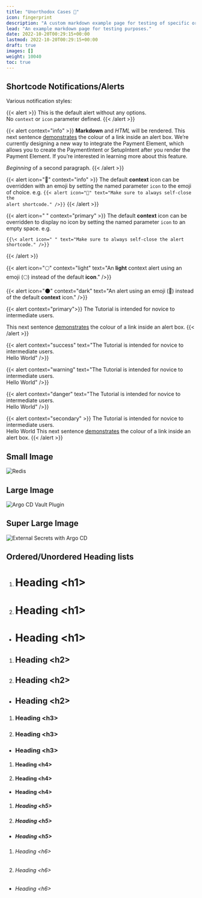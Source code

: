 ```yaml
---
title: "Unorthodox Cases 🦄"
icon: fingerprint
description: "A custom markdown example page for testing of specific or rare styling cases."
lead: "An example markdown page for testing purposes."
date: 2022-10-20T00:29:15+00:00
lastmod: 2022-10-20T00:29:15+00:00
draft: true
images: []
weight: 10040
toc: true
---
```


## Shortcode Notifications/Alerts

Various notification styles:

{{< alert >}}
This is the default alert without any options.<br>No `context` or `icon` parameter defined.
{{< /alert >}}

{{< alert  context="info" >}}
**Markdown** and <em>HTML</em> will be rendered. This next sentence [demonstrates](https://colinwilson.uk) the colour of a link inside an alert box. We’re currently designing a new way to integrate the Payment Element, which allows you to create the PaymentIntent or SetupIntent after you render the Payment Element. If you’re interested in learning more about this feature.

*Beginning* of a second paragraph.
{{< /alert >}}

{{< alert icon="🎃" context="info" >}}
The default <strong>context</strong> icon can be overridden with an emoji by setting the named parameter <code>icon</code> to the emoji of choice. e.g. <code>{{\< alert icon="🎃" text="Make sure to always self-close the alert shortcode." />}}</code>
{{< /alert >}}

{{< alert icon=" " context="primary" >}}
The default <strong>context</strong> icon can be overridden to display no icon by setting the named parameter <code>icon</code> to an empty space. e.g.
```
{{\< alert icon=" " text="Make sure to always self-close the alert shortcode." />}}
```
{{< /alert >}}

{{< alert icon="🌕" context="light" text="An <strong>light</strong> context alert using an emoji (:full_moon:) instead of the default <strong>icon</strong>." />}}

{{< alert icon="🌑" context="dark" text="An alert using an emoji (:jack_o_lantern:) instead of the default <strong>context</strong> icon." />}}

{{< alert context="primary">}}
The Tutorial is intended for novice to intermediate users.

This next sentence [demonstrates](https://colinwilson.uk) the colour of a link inside an alert box.
{{< /alert >}}

{{< alert context="success" text="The Tutorial is intended for novice to intermediate users.<br> Hello World" />}}

{{< alert context="warning" text="The Tutorial is intended for novice to intermediate users.<br> Hello World" />}}

{{< alert context="danger" text="The Tutorial is intended for novice to intermediate users.<br> Hello World" />}}

{{< alert context="secondary" >}}
The Tutorial is intended for novice to intermediate users.<br> Hello World
This next sentence [demonstrates](https://colinwilson.uk) the colour of a link inside an alert box.
{{< /alert >}}

## Small Image

![Redis](https://res.cloudinary.com/qunux/image/upload/v1643320066/isometric_redis_proxy_icon_nmf5dm.webp)
## Large Image

![Argo CD Vault Plugin](https://res.cloudinary.com/qunux/image/upload/c_scale,w_1200/v1651719756/argocd_vault_plugin_lg_v2.7b_prz2ad.webp)
## Super Large Image

![External Secrets with Argo CD](https://res.cloudinary.com/qunux/image/upload/v1660827109/argocd_eso_how_it_works_v1.3_lg_yw7zen.webp)

## Ordered/Unordered Heading lists

1. # Heading \<h1\>
2. #  Heading \<h1\>

- # Heading \<h1\>

<!-- -->
1. ## Heading \<h2\>
2. ##  Heading \<h2\>

- ## Heading \<h2\>

<!-- -->
1. ### Heading \<h3\>
2. ###  Heading \<h3\>

- ### Heading \<h3\>

<!-- -->
1. #### Heading \<h4\>
2. ####  Heading \<h4\>

- #### Heading \<h4\>

<!-- -->
1. ##### Heading \<h5\>
2. #####  Heading \<h5\>

- ##### Heading \<h5\>

<!-- -->
1. ###### Heading \<h6\>
2. ######  Heading \<h6\>

- ###### Heading \<h6\>

